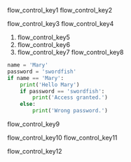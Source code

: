 flow_control_key1
flow_control_key2


flow_control_key3
flow_control_key4


1. flow_control_key5
2. flow_control_key6
3. flow_control_key7
flow_control_key8
```python
name = 'Mary'
password = 'swordfish'
if name == 'Mary':
    print('Hello Mary')
    if password == 'swordfish':
        print('Access granted.')
    else:
        print('Wrong password.')
```
flow_control_key9


flow_control_key10
flow_control_key11


flow_control_key12
